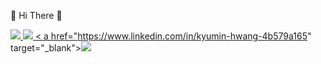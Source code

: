 :wave: Hi There 👋


<a href="https://www.instagram.com/kyuuuuuuuuu_m/?next=%2F" target="_blank"><img src="https://img.shields.io/badge/Instagram-E4405F?style=for-the-badge&logo=Instagram&logoColor=white">
<a href="https://www.linkedin.com/in/kyumin-hwang-4b579a165" target="_blank"><img src="https://img.shields.io/badge/linkedin-0A66C2?style=for-the-badge&logo=LinkedIn&logoColor=white">
< a href="https://www.linkedin.com/in/kyumin-hwang-4b579a165" target="_blank"><img src="https://img.shields.io/badge/gmail-EA4335?style=for-the-badge&logo=davidhwang1020@gmail.com&logoColor=white">

